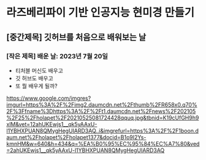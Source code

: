 # 라즈베리파이 기반 인공지능 현미경 만들기

## [중간제목] 깃허브를 처음으로 배워보는 날

### [작은 제목] 배운 날: 2023년 7월 20일

* 티처블 머신도 배우고
* 깃 허브도 배우고
* 또 뭘 배우게 될까?

https://www.google.com/imgres?imgurl=https%3A%2F%2Fimg2.daumcdn.net%2Fthumb%2FR658x0.q70%2F%3Ffname%3Dhttps%3A%2F%2Ft1.daumcdn.net%2Fnews%2F202105%2F25%2Fholapet%2F20210525081724428qquq.jpg&tbnid=K19cUfGH9h9xlM&vet=12ahUKEwjs1__qk5yAAxU-l1YBHXPUAN8QMygHegUIARD3AQ..i&imgrefurl=https%3A%2F%2F1boon.daum.net%2Fholapet%2Fholapet1377&docid=B1o9I2Ys-kmnHM&w=640&h=434&q=%EA%B0%95%EC%95%84%EC%A7%80&ved=2ahUKEwjs1__qk5yAAxU-l1YBHXPUAN8QMygHegUIARD3AQ
